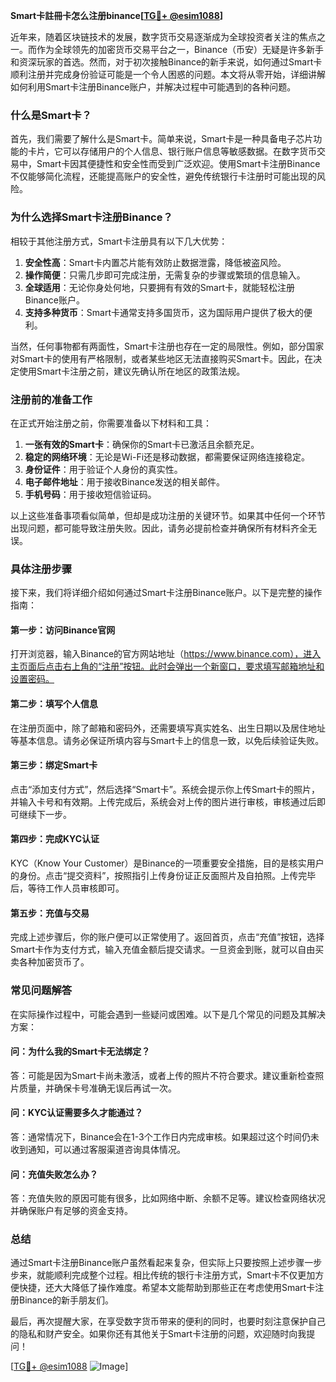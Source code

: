 **Smart卡註冊卡怎么注册binance[[TG💪+ @esim1088](https://t.me/s/esim1088)]**

近年来，随着区块链技术的发展，数字货币交易逐渐成为全球投资者关注的焦点之一。而作为全球领先的加密货币交易平台之一，Binance（币安）无疑是许多新手和资深玩家的首选。然而，对于初次接触Binance的新手来说，如何通过Smart卡顺利注册并完成身份验证可能是一个令人困惑的问题。本文将从零开始，详细讲解如何利用Smart卡注册Binance账户，并解决过程中可能遇到的各种问题。

### **什么是Smart卡？**
首先，我们需要了解什么是Smart卡。简单来说，Smart卡是一种具备电子芯片功能的卡片，它可以存储用户的个人信息、银行账户信息等敏感数据。在数字货币交易中，Smart卡因其便捷性和安全性而受到广泛欢迎。使用Smart卡注册Binance不仅能够简化流程，还能提高账户的安全性，避免传统银行卡注册时可能出现的风险。

### **为什么选择Smart卡注册Binance？**
相较于其他注册方式，Smart卡注册具有以下几大优势：
1. **安全性高**：Smart卡内置芯片能有效防止数据泄露，降低被盗风险。
2. **操作简便**：只需几步即可完成注册，无需复杂的步骤或繁琐的信息输入。
3. **全球适用**：无论你身处何地，只要拥有有效的Smart卡，就能轻松注册Binance账户。
4. **支持多种货币**：Smart卡通常支持多国货币，这为国际用户提供了极大的便利。

当然，任何事物都有两面性，Smart卡注册也存在一定的局限性。例如，部分国家对Smart卡的使用有严格限制，或者某些地区无法直接购买Smart卡。因此，在决定使用Smart卡注册之前，建议先确认所在地区的政策法规。

### **注册前的准备工作**
在正式开始注册之前，你需要准备以下材料和工具：
1. **一张有效的Smart卡**：确保你的Smart卡已激活且余额充足。
2. **稳定的网络环境**：无论是Wi-Fi还是移动数据，都需要保证网络连接稳定。
3. **身份证件**：用于验证个人身份的真实性。
4. **电子邮件地址**：用于接收Binance发送的相关邮件。
5. **手机号码**：用于接收短信验证码。

以上这些准备事项看似简单，但却是成功注册的关键环节。如果其中任何一个环节出现问题，都可能导致注册失败。因此，请务必提前检查并确保所有材料齐全无误。

### **具体注册步骤**
接下来，我们将详细介绍如何通过Smart卡注册Binance账户。以下是完整的操作指南：

#### **第一步：访问Binance官网**
打开浏览器，输入Binance的官方网站地址（https://www.binance.com），进入主页面后点击右上角的“注册”按钮。此时会弹出一个新窗口，要求填写邮箱地址和设置密码。

#### **第二步：填写个人信息**
在注册页面中，除了邮箱和密码外，还需要填写真实姓名、出生日期以及居住地址等基本信息。请务必保证所填内容与Smart卡上的信息一致，以免后续验证失败。

#### **第三步：绑定Smart卡**
点击“添加支付方式”，然后选择“Smart卡”。系统会提示你上传Smart卡的照片，并输入卡号和有效期。上传完成后，系统会对上传的图片进行审核，审核通过后即可继续下一步。

#### **第四步：完成KYC认证**
KYC（Know Your Customer）是Binance的一项重要安全措施，目的是核实用户的身份。点击“提交资料”，按照指引上传身份证正反面照片及自拍照。上传完毕后，等待工作人员审核即可。

#### **第五步：充值与交易**
完成上述步骤后，你的账户便可以正常使用了。返回首页，点击“充值”按钮，选择Smart卡作为支付方式，输入充值金额后提交请求。一旦资金到账，就可以自由买卖各种加密货币了。

### **常见问题解答**
在实际操作过程中，可能会遇到一些疑问或困难。以下是几个常见的问题及其解决方案：

#### **问：为什么我的Smart卡无法绑定？**
答：可能是因为Smart卡尚未激活，或者上传的照片不符合要求。建议重新检查照片质量，并确保卡号准确无误后再试一次。

#### **问：KYC认证需要多久才能通过？**
答：通常情况下，Binance会在1-3个工作日内完成审核。如果超过这个时间仍未收到通知，可以通过客服渠道咨询具体情况。

#### **问：充值失败怎么办？**
答：充值失败的原因可能有很多，比如网络中断、余额不足等。建议检查网络状况并确保账户有足够的资金支持。

### **总结**
通过Smart卡注册Binance账户虽然看起来复杂，但实际上只要按照上述步骤一步步来，就能顺利完成整个过程。相比传统的银行卡注册方式，Smart卡不仅更加方便快捷，还大大降低了操作难度。希望本文能帮助到那些正在考虑使用Smart卡注册Binance的新手朋友们。

最后，再次提醒大家，在享受数字货币带来的便利的同时，也要时刻注意保护自己的隐私和财产安全。如果你还有其他关于Smart卡注册的问题，欢迎随时向我提问！

[[TG💪+ @esim1088](https://t.me/s/esim1088) ![Image](https://i.postimg.cc/4NQfJmqS/Snipaste-2025-05-13-00-14-12.png)]